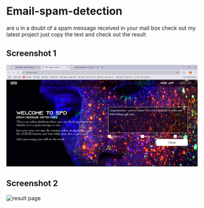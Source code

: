 # Email-spam-detection
are u in a doubt of a spam message received in your mail box  check out my latest project just copy the text and check out the result
## Screenshot 1
![starting page](images/scr1.png)

## Screenshot 2
![result page](images/scr2.jpg)
